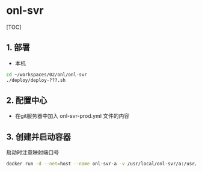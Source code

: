 # onl-svr

[TOC]

## 1. 部署

- 本机

```sh
cd ~/workspaces/02/onl/onl-svr
./deploy/deploy-???.sh
```

## 2. 配置中心

- 在git服务器中加入 onl-svr-prod.yml 文件的内容

## 3. 创建并启动容器

启动时注意映射端口号

```sh
docker run -d --net=host --name onl-svr-a -v /usr/local/onl-svr/a:/usr/local/myservice --restart=always nnzbz/spring-boot-app
```